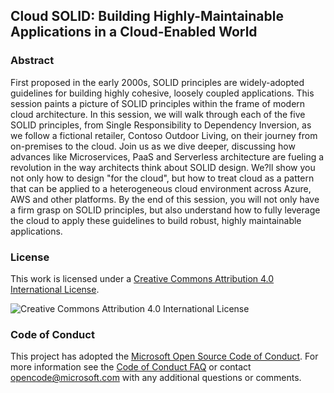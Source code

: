 ## Cloud SOLID: Building Highly-Maintainable Applications in a Cloud-Enabled World
### Abstract
First proposed in the early 2000s, SOLID principles are widely-adopted guidelines for building highly cohesive, loosely coupled applications. This session paints a picture of SOLID principles within the frame of modern cloud architecture. In this session, we will walk through each of the five SOLID principles, from Single Responsibility to Dependency Inversion, as we follow a fictional retailer, Contoso Outdoor Living, on their journey from on-premises to the cloud. Join us as we dive deeper, discussing how advances like Microservices, PaaS and Serverless architecture are fueling a revolution in the way architects think about SOLID design. We?ll show you not only how to design "for the cloud", but how to treat cloud as a pattern that can be applied to a heterogeneous cloud environment across Azure, AWS and other platforms. By the end of this session, you will not only have a firm grasp on SOLID principles, but also understand how to fully leverage the cloud to apply these guidelines to build robust, highly maintainable applications.
### License
This work is licensed under a [Creative Commons Attribution 4.0 International License](http://creativecommons.org/licenses/by/4.0/).

![Creative Commons Attribution 4.0 International License](https://i.creativecommons.org/l/by/4.0/88x31.png)
### Code of Conduct
This project has adopted the [Microsoft Open Source Code of Conduct](https://opensource.microsoft.com/codeofconduct/). For more information see the [Code of Conduct FAQ](https://opensource.microsoft.com/codeofconduct/faq/) or contact [opencode@microsoft.com](mailto:opencode@microsoft.com) with any additional questions or comments.

